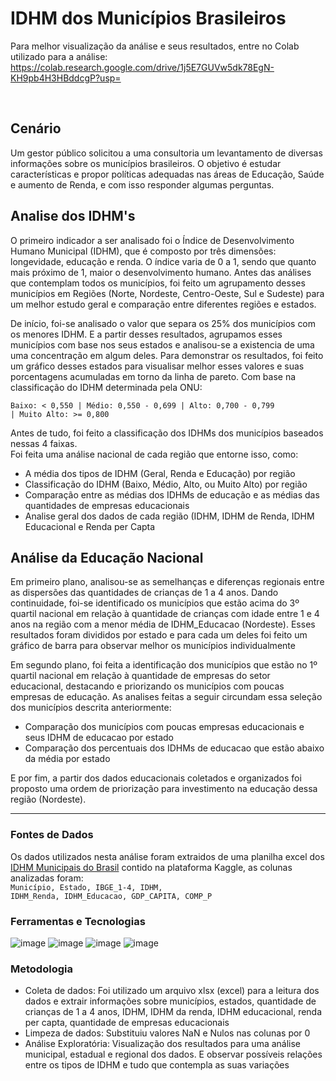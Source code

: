 # IDHM dos Municípios Brasileiros

Para melhor visualização da análise e seus resultados, entre no Colab utilizado para a análise:
https://colab.research.google.com/drive/1j5E7GUVw5dk78EgN-KH9pb4H3HBddcgP?usp=

<br>

## Cenário
Um gestor público solicitou a uma consultoria um levantamento de diversas informações sobre os municípios brasileiros. O objetivo é estudar características e propor políticas adequadas nas áreas de Educação, Saúde e aumento de Renda, e com isso responder algumas perguntas.

## Analise dos IDHM's

O primeiro indicador a ser analisado foi o Índice de Desenvolvimento Humano Municipal (IDHM), que é composto por três dimensões: longevidade, educação e renda. O índice varia de 0 a 1, sendo que quanto mais próximo de 1, maior o desenvolvimento humano.
Antes das análises que contemplam todos os municípios, foi feito um agrupamento desses municípios em Regiões (Norte, Nordeste, Centro-Oeste, Sul e Sudeste) para um melhor estudo geral e comparação entre diferentes regiões e estados.

De início, foi-se analisado o valor que separa os 25% dos municípios com os menores IDHM. E a partir desses resultados, agrupamos esses municípios com base nos seus estados e analisou-se a existencia de uma uma concentração em algum deles. Para demonstrar os resultados, foi feito um gráfico desses estados para visualisar melhor esses valores e suas porcentagens acumuladas em torno da linha de pareto.
Com base na classificação do IDHM determinada pela ONU:

<code>Baixo: < 0,550 | Médio: 0,550 - 0,699 | Alto: 0,700 - 0,799 | Muito Alto: >= 0,800</code>

Antes de tudo, foi feito a classificação dos IDHMs dos municípios baseados nessas 4 faixas.<br>
Foi feita uma análise nacional de cada região que entorne isso, como:
- A média dos tipos de IDHM (Geral, Renda e Educação) por região
- Classificação do IDHM (Baixo, Médio, Alto, ou Muito Alto) por região
- Comparação entre as médias dos IDHMs de educação e as médias das quantidades de empresas educacionais
- Analise geral dos dados de cada região (IDHM, IDHM  de Renda, IDHM Educacional e Renda per Capta

## Análise da Educação Nacional

Em primeiro plano, analisou-se as semelhanças e diferenças regionais entre as dispersões das quantidades de crianças de 1 a 4 anos. Dando continuidade, foi-se identificado os municípios que estão acima do 3º quartil nacional em relação à quantidade de crianças com idade entre 1 e 4 anos na região com a menor média de IDHM_Educacao (Nordeste). Esses resultados foram divididos por estado e para cada um deles foi feito um gráfico de barra para observar melhor os municípios individualmente

Em segundo plano, foi feita a identificação dos municípios que estão no 1º quartil nacional em relação à quantidade de empresas do setor educacional, destacando e priorizando os municípios com poucas empresas de educação. As analises feitas a seguir circundam essa seleção dos municípios descrita anteriormente:
- Comparação dos municípios com poucas empresas educacionais e seus IDHM de educacao por estado
- Comparação dos percentuais dos IDHMs de educacao que estão abaixo da média por estado

E por fim, a partir dos dados educacionais coletados e organizados foi proposto uma ordem de priorização para investimento na educação dessa região (Nordeste).

--- 

### Fontes de Dados
Os dados utilizados nesta análise foram extraidos de uma planilha excel dos <a href='https://www.kaggle.com/crisparada/brazilian-cities/downloads/brazilian-cities.zip/6'>IDHM Municipais do Brasil</a> contido na plataforma Kaggle, as colunas analizadas foram: <br>
<code>Município, Estado, IBGE_1-4, IDHM, IDHM_Renda, IDHM_Educacao, GDP_CAPITA, COMP_P</code>

### Ferramentas e Tecnologias 

![image](https://img.shields.io/badge/Numpy-777BB4?style=for-the-badge&logo=numpy&logoColor=white)
![image](https://img.shields.io/badge/Pandas-2C2D72?style=for-the-badge&logo=pandas&logoColor=white)
![image](https://img.shields.io/badge/Plotly-239120?style=for-the-badge&logo=plotly&logoColor=white)
![image](https://img.shields.io/badge/Jupyter-F37626.svg?&style=for-the-badge&logo=Jupyter&logoColor=white)

### Metodologia
- Coleta de dados: Foi utilizado um arquivo xlsx (excel) para a leitura dos dados e extrair informações sobre municípios, estados, quantidade de crianças de 1 a 4 anos, IDHM, IDHM da renda, IDHM educacional, renda per capta, quantidade de empresas educacionais
- Limpeza de dados: Substituiu valores NaN e Nulos nas colunas por 0
- Análise Exploratória: Visualização dos resultados para uma análise municipal, estadual e regional dos dados. E observar possíveis relações entre os tipos de IDHM e tudo que contempla as suas variações




